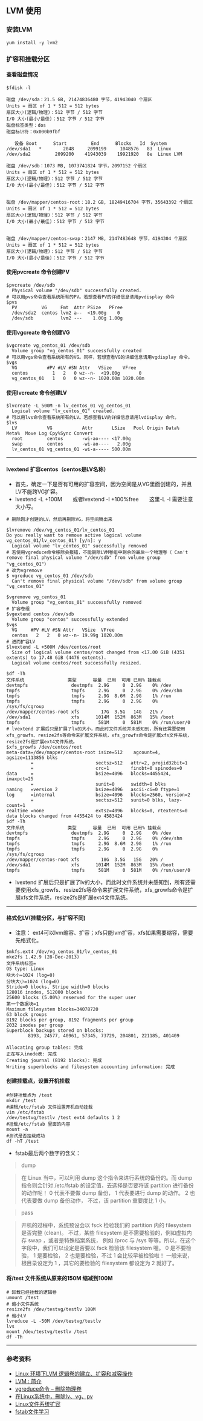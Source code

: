 ## LVM 使用

### 安装LVM
``` shell
yum install -y lvm2
```

### 扩容和挂载分区

#### 查看磁盘情况
``` shell
$fdisk -l

磁盘 /dev/sda：21.5 GB, 21474836480 字节，41943040 个扇区
Units = 扇区 of 1 * 512 = 512 bytes
扇区大小(逻辑/物理)：512 字节 / 512 字节
I/O 大小(最小/最佳)：512 字节 / 512 字节
磁盘标签类型：dos
磁盘标识符：0x000b9fbf

   设备 Boot      Start         End      Blocks   Id  System
/dev/sda1   *        2048     2099199     1048576   83  Linux
/dev/sda2         2099200    41943039    19921920   8e  Linux LVM

磁盘 /dev/sdb：1073 MB, 1073741824 字节，2097152 个扇区
Units = 扇区 of 1 * 512 = 512 bytes
扇区大小(逻辑/物理)：512 字节 / 512 字节
I/O 大小(最小/最佳)：512 字节 / 512 字节


磁盘 /dev/mapper/centos-root：18.2 GB, 18249416704 字节，35643392 个扇区
Units = 扇区 of 1 * 512 = 512 bytes
扇区大小(逻辑/物理)：512 字节 / 512 字节
I/O 大小(最小/最佳)：512 字节 / 512 字节


磁盘 /dev/mapper/centos-swap：2147 MB, 2147483648 字节，4194304 个扇区
Units = 扇区 of 1 * 512 = 512 bytes
扇区大小(逻辑/物理)：512 字节 / 512 字节
I/O 大小(最小/最佳)：512 字节 / 512 字节
```

#### 使用pvcreate 命令创建PV
``` shell
$pvcreate /dev/sdb
  Physical volume "/dev/sdb" successfully created.
# 可以用pvs命令查看系统所有的PV。若想查看PV的详细信息请用pvdisplay 命令
$pvs
  PV         VG     Fmt  Attr PSize   PFree
  /dev/sda2  centos lvm2 a--  <19.00g    0
  /dev/sdb          lvm2 ---    1.00g 1.00g
```

#### 使用vgcreate 命令创建VG
``` shell
$vgcreate vg_centos_01 /dev/sdb
  Volume group "vg_centos_01" successfully created
# 可以用vgs命令查看系统所有的VG。同样，若想查看VG的详细信息请用vgdisplay 命令。
$vgs
  VG           #PV #LV #SN Attr   VSize    VFree
  centos         1   2   0 wz--n-  <19.00g       0
  vg_centos_01   1   0   0 wz--n- 1020.00m 1020.00m
```

#### 使用lvcreate 命令创建LV
``` shell
$lvcreate -L 500M -n lv_centos_01 vg_centos_01
  Logical volume "lv_centos_01" created.
# 可以用lvs命令查看系统所有的LV。若想查看LV的详细信息请用lvdisplay 命令。
$lvs
  LV           VG           Attr       LSize   Pool Origin Data%  Meta%  Move Log Cpy%Sync Convert
  root         centos       -wi-ao---- <17.00g
  swap         centos       -wi-ao----   2.00g
  lv_centos_01 vg_centos_01 -wi-a----- 500.00m
```

---

#### lvextend 扩容centos（centos是LV名称）

* 首先，确定一下是否有可用的扩容空间，因为空间是从VG里面创建的，并且LV不能跨VG扩容。
* lvextend -L +100M  或者lvextend -l +100%free  这里-L -l 需要注意大小写。

``` shell
# 删除刚才创建的LV，然后再删除VG，将空间腾出来

$lvremove /dev/vg_centos_01/lv_centos_01
Do you really want to remove active logical volume vg_centos_01/lv_centos_01? [y/n]: y
  Logical volume "lv_centos_01" successfully removed
# 若使用vgreduce命令移除会报错，不能删除LVM卷组中剩余的最后一个物理卷（ Can't remove final physical volume "/dev/sdb" from volume group "vg_centos_01"）
# 改为vgremove
$ vgreduce vg_centos_01 /dev/sdb
  Can't remove final physical volume "/dev/sdb" from volume group "vg_centos_01"

$vgremove vg_centos_01
  Volume group "vg_centos_01" successfully removed
# 扩容卷组
$vgextend centos /dev/sdb
  Volume group "centos" successfully extended
$vgs
  VG     #PV #LV #SN Attr   VSize  VFree
  centos   2   2   0 wz--n- 19.99g 1020.00m
# 进而扩容LV
$lvextend -L +500M /dev/centos/root
  Size of logical volume centos/root changed from <17.00 GiB (4351 extents) to 17.48 GiB (4476 extents).
  Logical volume centos/root successfully resized.

$df -Th
文件系统                类型      容量  已用  可用 已用% 挂载点
devtmpfs                devtmpfs  2.9G     0  2.9G    0% /dev
tmpfs                   tmpfs     2.9G     0  2.9G    0% /dev/shm
tmpfs                   tmpfs     2.9G  8.6M  2.9G    1% /run
tmpfs                   tmpfs     2.9G     0  2.9G    0% /sys/fs/cgroup
/dev/mapper/centos-root xfs        17G  3.5G   14G   21% /
/dev/sda1               xfs      1014M  152M  863M   15% /boot
tmpfs                   tmpfs     581M     0  581M    0% /run/user/0
# lvextend 扩展后只是扩展了lv的大小，而此时文件系统并未感知到，所有还需要使用xfs_growfs、resize2fs等命令来扩展文件系统，xfs_growfs命令是扩展xfs文件系统，resize2fs是扩展ext4文件系统。
$xfs_growfs /dev/centos/root
meta-data=/dev/mapper/centos-root isize=512    agcount=4, agsize=1113856 blks
         =                       sectsz=512   attr=2, projid32bit=1
         =                       crc=1        finobt=0 spinodes=0
data     =                       bsize=4096   blocks=4455424, imaxpct=25
         =                       sunit=0      swidth=0 blks
naming   =version 2              bsize=4096   ascii-ci=0 ftype=1
log      =internal               bsize=4096   blocks=2560, version=2
         =                       sectsz=512   sunit=0 blks, lazy-count=1
realtime =none                   extsz=4096   blocks=0, rtextents=0
data blocks changed from 4455424 to 4583424
$df -Th
文件系统                类型      容量  已用  可用 已用% 挂载点
devtmpfs                devtmpfs  2.9G     0  2.9G    0% /dev
tmpfs                   tmpfs     2.9G     0  2.9G    0% /dev/shm
tmpfs                   tmpfs     2.9G  8.6M  2.9G    1% /run
tmpfs                   tmpfs     2.9G     0  2.9G    0% /sys/fs/cgroup
/dev/mapper/centos-root xfs        18G  3.5G   15G   20% /
/dev/sda1               xfs      1014M  152M  863M   15% /boot
tmpfs                   tmpfs     581M     0  581M    0% /run/user/0
```
* lvextend 扩展后只是扩展了lv的大小，而此时文件系统并未感知到，所有还需要使用xfs_growfs、resize2fs等命令来扩展文件系统，xfs_growfs命令是扩展xfs文件系统，resize2fs是扩展ext4文件系统。

---

#### 格式化LV(挂载分区，与扩容不同)

* 注意： ext4可以lvm缩容、扩容；xfs只能lvm扩容，xfs如果需要缩容，需要先格式化。

``` shell
$mkfs.ext4 /dev/vg_centos_01/lv_centos_01
mke2fs 1.42.9 (28-Dec-2013)
文件系统标签=
OS type: Linux
块大小=1024 (log=0)
分块大小=1024 (log=0)
Stride=0 blocks, Stripe width=0 blocks
128016 inodes, 512000 blocks
25600 blocks (5.00%) reserved for the super user
第一个数据块=1
Maximum filesystem blocks=34078720
63 block groups
8192 blocks per group, 8192 fragments per group
2032 inodes per group
Superblock backups stored on blocks:
        8193, 24577, 40961, 57345, 73729, 204801, 221185, 401409

Allocating group tables: 完成
正在写入inode表: 完成
Creating journal (8192 blocks): 完成
Writing superblocks and filesystem accounting information: 完成
```
#### 创建挂载点，设置开机挂载

``` shell
#创建挂载点为 /test
mkdir /test
#编辑/etc/fstab 文件设置开机自动挂载
vim /etc/fstab
/dev/testvg/testlv /test ext4 defaults 1 2
#挂载/etc/fstab 里面的内容
mount -a 
#测试是否挂载成功
df -hT /test
```
* fstab最后两个数字的含义：

> dump

> 在 Linux 当中，可以利用 dump 这个指令来进行系统的备份的。而 dump 指令则会针对 /etc/fstab 的设定值，去选择是否要将该 partition 进行备份的动作呢！ 0 代表不要做 dump 备份， 1 代表要进行 dump 的动作。 2 也代表要做 dump 备份动作， 不过，该 partition 重要度比 1 小。

> pass

> 开机的过程中，系统预设会以 fsck 检验我们的 partition 内的 filesystem 是否完整 (clean)。 不过，某些 filesystem 是不需要检验的，例如虚拟内存 swap ，或者是特殊档案系统， 例如 /proc 与 /sys 等等。所以，在这个字段中，我们可以设定是否要以 fsck 检验该 filesystem 喔。 0 是不要检验， 1 是要检验， 2 也是要检验，不过 1 会比较早被检验啦！ 一般来说，根目录设定为 1 ，其它的要检验的 filesystem 都设定为 2 就好了。


#### 将/test 文件系统从原来的150M 缩减到100M
``` shell
# 卸载已经挂载的逻辑卷
umount /test
# 缩小文件系统
resize2fs /dev/testvg/testlv 100M
# 缩小LV
lvreduce -L -50M /dev/testvg/testlv
lvs
mount /dev/testvg/testlv /test
df -Th
```


---

### 参考资料

* [Linux 环境下LVM 逻辑卷的建立、扩容和减容操作](https://cloud.tencent.com/developer/article/1645014)
* [LVM : 简介](https://www.cnblogs.com/sparkdev/p/10130934.html)
* [vgreduce命令 – 删除物理卷](https://www.linuxcool.com/vgreduce)
* [在Linux系统中，删除lv、vg、pv](https://blog.csdn.net/xulin88/article/details/78660419)
* [Linux文件系统扩容](https://www.cnblogs.com/sxFu/p/13426362.html)
* [fstab文件学习](https://blog.csdn.net/farsight2009/article/details/4446338)


































